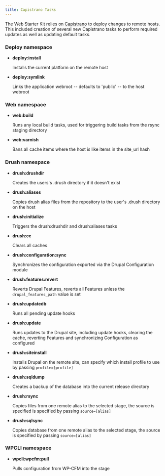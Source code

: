 ```yaml
---
title: Capistrano Tasks
---
```


The Web Starter Kit relies on [Capistrano](http://capistranorb.com) to
deploy changes to remote hosts. This included creation of several new
Capistrano tasks to perform required updates as well as updating default
tasks.

### Deploy namespace

-   **deploy:install**

    Installs the current platform on the remote host

-   **deploy:symlink**

    Links the application webroot -- defaults to 'public' -- to the host
    webroot

### Web namespace

-   **web:build**

    Runs any local build tasks, used for triggering build tasks from the
    rsync staging directory

-   **web:varnish**

    Bans all cache items where the host is like items in the site\_url
    hash

### Drush namespace

-   **drush:drushdir**

    Creates the users's .drush directory if it doesn't exist

-   **drush:aliases**

    Copies drush alias files from the repository to the user's .drush
    directory on the host

-   **drush:initialize**

    Triggers the drush:drushdir and drush:aliases tasks

-   **drush:cc**

    Clears all caches

-   **drush:configuration:sync**

    Synchronizes the configuration exported via the Drupal Configuration
    module

-   **drush:features:revert**

    Reverts Drupal Features, reverts all Features unless the
    `drupal_features_path` value is set

-   **drush:updatedb**

    Runs all pending update hooks

-   **drush:update**

    Runs updates to the Drupal site, including update hooks, clearing
    the cache, reverting Features and synchronizing Configuration as
    configured

-   **drush:siteinstall**

    Installs Drupal on the remote site, can specify which install
    profile to use by passing `profile=[profile]`

-   **drush:sqldump**

    Creates a backup of the database into the current release directory

-   **drush:rsync**

    Copies files from one remote alias to the selected stage, the source
    is specified is specified by passing `source=[alias]`

-   **drush:sqlsync**

    Copies database from one remote alias to the selected stage, the
    source is specified by passing `source=[alias]`

### WPCLI namespace

-   **wpcli:wpcfm:pull**

    Pulls configuration from WP-CFM into the stage
